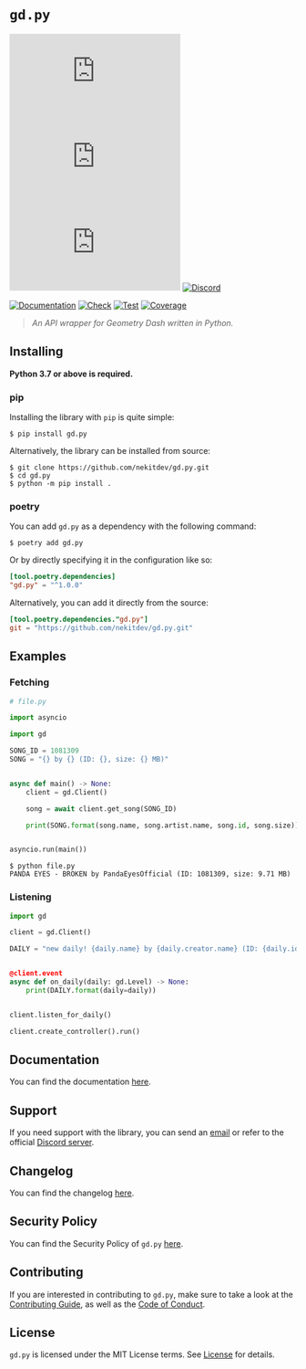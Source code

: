 # `gd.py`

[![License][License Badge]][License]
[![Version][Version Badge]][Package]
[![Downloads][Downloads Badge]][Package]
[![Discord][Discord Badge]][Discord]

[![Documentation][Documentation Badge]][Documentation]
[![Check][Check Badge]][Actions]
[![Test][Test Badge]][Actions]
[![Coverage][Coverage Badge]][Coverage]

> *An API wrapper for Geometry Dash written in Python.*

## Installing

**Python 3.7 or above is required.**

### pip

Installing the library with `pip` is quite simple:

```console
$ pip install gd.py
```

Alternatively, the library can be installed from source:

```console
$ git clone https://github.com/nekitdev/gd.py.git
$ cd gd.py
$ python -m pip install .
```

### poetry

You can add `gd.py` as a dependency with the following command:

```console
$ poetry add gd.py
```

Or by directly specifying it in the configuration like so:

```toml
[tool.poetry.dependencies]
"gd.py" = "^1.0.0"
```

Alternatively, you can add it directly from the source:

```toml
[tool.poetry.dependencies."gd.py"]
git = "https://github.com/nekitdev/gd.py.git"
```

## Examples

### Fetching

```python
# file.py

import asyncio

import gd

SONG_ID = 1081309
SONG = "{} by {} (ID: {}, size: {} MB)"


async def main() -> None:
    client = gd.Client()

    song = await client.get_song(SONG_ID)

    print(SONG.format(song.name, song.artist.name, song.id, song.size))


asyncio.run(main())
```

```console
$ python file.py
PANDA EYES - BROKEN by PandaEyesOfficial (ID: 1081309, size: 9.71 MB)
```

### Listening

```python
import gd

client = gd.Client()

DAILY = "new daily! {daily.name} by {daily.creator.name} (ID: {daily.id})


@client.event
async def on_daily(daily: gd.Level) -> None:
    print(DAILY.format(daily=daily))


client.listen_for_daily()

client.create_controller().run()
```

## Documentation

You can find the documentation [here][Documentation].

## Support

If you need support with the library, you can send an [email][Email]
or refer to the official [Discord server][Discord].

## Changelog

You can find the changelog [here][Changelog].

## Security Policy

You can find the Security Policy of `gd.py` [here][Security].

## Contributing

If you are interested in contributing to `gd.py`, make sure to take a look at the
[Contributing Guide][Contributing Guide], as well as the [Code of Conduct][Code of Conduct].

## License

`gd.py` is licensed under the MIT License terms. See [License][License] for details.

[Email]: mailto:support@nekit.dev

[Discord]: https://nekit.dev/discord

[Actions]: https://github.com/nekitdev/gd.py/actions

[Changelog]: https://github.com/nekitdev/gd.py/blob/main/CHANGELOG.md
[Code of Conduct]: https://github.com/nekitdev/gd.py/blob/main/CODE_OF_CONDUCT.md
[Contributing Guide]: https://github.com/nekitdev/gd.py/blob/main/CONTRIBUTING.md
[Security]: https://github.com/nekitdev/gd.py/blob/main/SECURITY.md

[License]: https://github.com/nekitdev/gd.py/blob/main/LICENSE

[Package]: https://pypi.org/project/gd.py
[Coverage]: https://codecov.io/gh/nekitdev/gd.py
[Documentation]: https://nekitdev.github.io/gd.py

[Discord Badge]: https://img.shields.io/badge/chat-discord-5865f2
[License Badge]: https://img.shields.io/pypi/l/gd.py
[Version Badge]: https://img.shields.io/pypi/v/gd.py
[Downloads Badge]: https://img.shields.io/pypi/dm/gd.py

[Documentation Badge]: https://github.com/nekitdev/gd.py/workflows/docs/badge.svg
[Check Badge]: https://github.com/nekitdev/gd.py/workflows/check/badge.svg
[Test Badge]: https://github.com/nekitdev/gd.py/workflows/test/badge.svg
[Coverage Badge]: https://codecov.io/gh/nekitdev/gd.py/branch/main/graph/badge.svg

